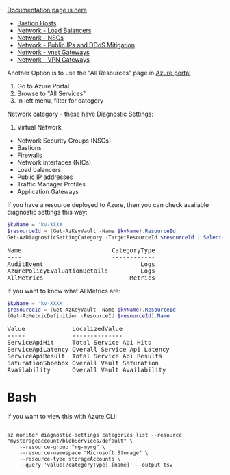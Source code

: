 [Documentation page is here](https://learn.microsoft.com/en-us/azure/azure-monitor/essentials/resource-logs-categories)
- [Bastion Hosts](https://learn.microsoft.com/en-us/azure/azure-monitor/essentials/resource-logs-categories#microsoftnetworkbastionhosts)
- [Network - Load Balancers](https://learn.microsoft.com/en-us/azure/azure-monitor/essentials/resource-logs-categories#microsoftnetworkloadbalancers)
- [Network - NSGs](https://learn.microsoft.com/en-us/azure/azure-monitor/essentials/resource-logs-categories#microsoftnetworknetworksecuritygroups)
- [Network - Public IPs and DDoS Mitigation](https://learn.microsoft.com/en-us/azure/azure-monitor/essentials/resource-logs-categories#microsoftnetworkpublicipaddresses)
- [Network - vnet Gateways](https://learn.microsoft.com/en-us/azure/azure-monitor/essentials/resource-logs-categories#microsoftnetworkvirtualnetworkgateways)
- [Network - VPN Gateways](https://learn.microsoft.com/en-us/azure/azure-monitor/essentials/resource-logs-categories#microsoftnetworkvpngateways)

Another Option is to use the "All Resources" page in [Azure portal](https://portal.azure.com/#allservices)
1. Go to Azure Portal
2. Browse to "All Services"
3. In left menu, filter for category

Network category - these have Diagnostic Settings:
1. Virtual Network
- Network Security Groups (NSGs)
- Bastions
- Firewalls
- Network interfaces (NICs)
- Load balancers
- Public IP addresses
- Traffic Manager Profiles
- Application Gateways

If you have a resource deployed to Azure, then you can check available diagnostic settings this way:

```powershell
$kvName = 'kv-XXXX'
$resourceId = (Get-AzKeyVault -Name $kvName).ResourceId 
Get-AzDiagnosticSettingCategory -TargetResourceId $resourceId | Select-Object -Property Name, CategoryType
```

<pre>
Name                         CategoryType
----                         ------------
AuditEvent                           Logs
AzurePolicyEvaluationDetails         Logs
AllMetrics                        Metrics
</pre>

If you want to know what AllMetrics are:

```powershell
$kvName = 'kv-XXXX'
$resourceId = (Get-AzKeyVault -Name $kvName).ResourceId 
(Get-AzMetricDefinition -ResourceId $resourceId).Name
```

<pre>
Value             LocalizedValue
-----             --------------
ServiceApiHit     Total Service Api Hits
ServiceApiLatency Overall Service Api Latency
ServiceApiResult  Total Service Api Results
SaturationShoebox Overall Vault Saturation
Availability      Overall Vault Availability
</pre>

# Bash 

If you want to view this with Azure CLI:

```shell

az monitor diagnostic-settings categories list --resource "mystorageaccount/blobServices/default" \
    --resource-group "rg-myrg" \
    --resource-namespace "Microsoft.Storage" \
    --resource-type storageAccounts \
    --query 'value[?categoryType].[name]' --output tsv
